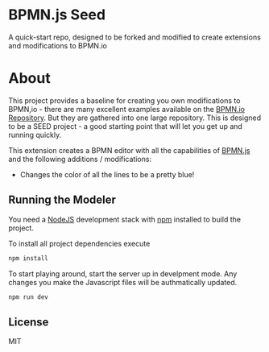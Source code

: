 # BPMN.js Seed
A quick-start repo, designed to be forked and modified to create extensions and modifications to BPMN.io

# About
This project provides a baseline for creating you own modifications to BPMN,io - there are many excellent examples available on the [BPMN.io Repository](https://github.com/bpmn-io/bpmn-js-examples).  But they are gathered into one large repository.  This is designed to be a SEED project - a good starting point that will let you get up and running quickly.

This extension creates a BPMN editor with all the capabilities of [BPMN.js](https://github.com/bpmn-io/bpmn-js) and the following additions / modifications:

* Changes the color of all the lines to be a pretty blue!  

## Running the Modeler

You need a [NodeJS](http://nodejs.org) development stack with [npm](https://npmjs.org) installed to build the project.

To install all project dependencies execute

```sh
npm install
```

To start playing around, start the server up in develpment mode.  Any changes you make the Javascript files will be authmatically updated.

```sh
npm run dev
```

## License
MIT
